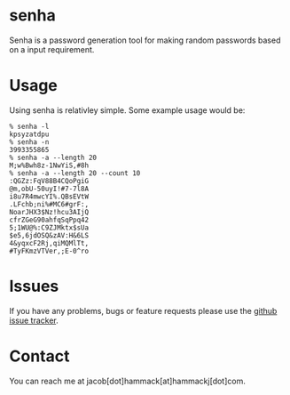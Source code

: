 # senha

Senha is a password generation tool for making random passwords based on a input requirement.

# Usage

Using senha is relativley simple. Some example usage would be:

	% senha -l
	kpsyzatdpu
	% senha -n
	3993355865
	% senha -a --length 20
	M;w%Bwh8z-1NwYiS,#8h
	% senha -a --length 20 --count 10
	:QGZz:FqV88B4CQoPgiG
	@m,obU-50uyI!#7-7l8A
	i8u7R4mwcYI%.QBsEVtW
	.LFchb;ni%#MC6#grF:,
	NoarJHX3$Nz!hcu3AIjQ
	cfrZGeG90ahfqSqPpq42
	5;1WU@%:C9ZJMktx$sUa
	$e5,6jdOSQ&zAV:H&6LS
	4&yqxcF2Rj,qiMQMlTt,
	#TyFKmzVTVer,;E-0^ro

# Issues
If you have any problems, bugs or feature requests please use the [github issue tracker](http://github.com/hammackj/senha/issues).

# Contact
You can reach me at jacob[dot]hammack[at]hammackj[dot]com.
